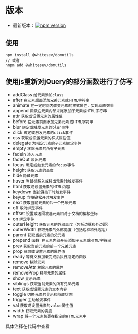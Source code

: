 # 版本

- 最新版本：[![npm version](https://img.shields.io/npm/v/@whitesev/domutils/latest.svg)](https://www.npmjs.com/package/@whitesev/domutils)

## 使用

```npm
npm install @whitesev/domutils
// 或者
nnpm add @whitesev/domutils
```

## 使用js重新对jQuery的部分函数进行了仿写

- addClass `给元素添加class`
- after `在元素后面添加兄弟元素或HTML字符串`
- animate `在一定时间内改变元素的样式属性，实现动画效果`
- append `函数在元素内部末尾添加子元素或HTML字符串`
- attr `获取或设置元素的属性值`
- before `在元素前面添加兄弟元素或HTML字符串`
- blur `绑定或触发元素的blur事件`
- click `绑定或触发元素的click事件`
- css `获取或设置元素的样式属性值`
- delegate `为指定元素的子元素绑定事件`
- empty `移除元素的所有子元素`
- fadeIn `淡入元素`
- fadeOut `淡出元素`
- focus `绑定或触发元素的focus事件`
- height `获取元素的高度`
- hide `隐藏元素`
- hover `当鼠标移入或移出元素时触发事件`
- html `获取或设置元素的HTML内容`
- keydown `当按键按下时触发事件`
- keyup `当按键松开时触发事件`
- next `获取当前元素的后一个兄弟元素`
- off `取消绑定事件`
- offset `设置或返回被选元素相对于文档的偏移坐标`
- on `绑定事件`
- outerHeight `获取元素的外部高度（包括边框和外边距）`
- outerWidth `获取元素的外部宽度（包括边框和外边距）`
- parent `获取当前元素的父元素`
- prepend `函数 在元素内部开头添加子元素或HTML字符串`
- prev `获取当前元素的前一个兄弟元素`
- prop `获取或设置元素的属性值`
- ready `等待文档加载完成后执行指定的函数`
- remove `移除元素`
- removeAttr `移除元素的属性`
- removeProp `移除元素的属性`
- show `显示元素`
- siblings `获取当前元素的所有兄弟元素`
- text `获取或设置元素的文本内容`
- toggle `切换元素的显示和隐藏状态`
- trigger `主动触发事件`
- val `获取或设置元素的value属性值`
- width `获取元素的宽度`
- wrap `将一个元素包裹在指定的HTML元素中`

具体注释在代码中查看
